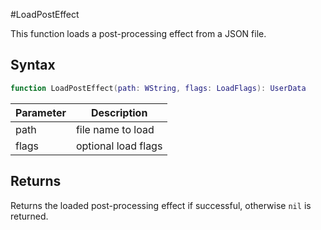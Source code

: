 #LoadPostEffect

This function loads a post-processing effect from a JSON file.

## Syntax

```lua
function LoadPostEffect(path: WString, flags: LoadFlags): UserData
```

| Parameter | Description |
|-----------|-------------|
| path      | file name to load |
| flags     | optional load flags |

## Returns

Returns the loaded post-processing effect if successful, otherwise `nil` is returned.